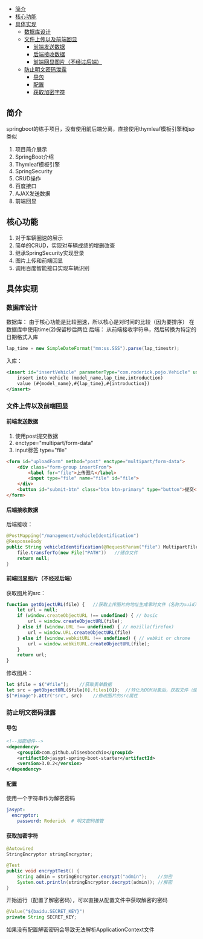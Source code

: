 <!-- TOC -->

- [简介](#简介)
- [核心功能](#核心功能)
- [具体实现](#具体实现)
  - [数据库设计](#数据库设计)
  - [文件上传以及前端回显](#文件上传以及前端回显)
    - [前端发送数据](#前端发送数据)
    - [后端接收数据](#后端接收数据)
    - [前端回显图片（不经过后端）](#前端回显图片不经过后端)
  - [防止明文密码泄露](#防止明文密码泄露)
    - [导包](#导包)
    - [配置](#配置)
    - [获取加密字符](#获取加密字符)

<!-- /TOC -->
## 简介
springboot的练手项目，没有使用前后端分离，直接使用thymleaf模板引擎和jsp类似
1. 项目简介展示
2. SpringBoot介绍
3. Thymleaf模板引擎
4. SpringSecurity
5. CRUD操作
6. 百度接口
7. AJAX发送数据
8. 前端回显

## 核心功能
1. 对于车辆圈速的展示
2. 简单的CRUD，实现对车辆成绩的增删改查
3. 继承SpringSecurity实现登录
4. 图片上传和前端回显 
5. 调用百度智能接口实现车辆识别

## 具体实现
### 数据库设计
数据库：
由于核心功能是比较圈速，所以核心是对时间的比较（因为要排序）
在数据库中使用time(2)保留秒后两位
后端：
从前端接收字符串，然后转换为特定的日期格式入库
```java
lap_time = new SimpleDateFormat("mm:ss.SSS").parse(lap_timestr);
```
入库：
```xml
<insert id="insertVehicle" parameterType="com.roderick.pojo.Vehicle" useGeneratedKeys="true" keyProperty="id">
    insert into vehicle (model_name,lap_time,introduction)
    value (#{model_name},#{lap_time},#{introduction})
</insert>
```


### 文件上传以及前端回显
#### 前端发送数据
1. 使用post提交数据
2. enctype="multipart/form-data"
3. input标签 type="file" 

```html
<form id="uploadForm" method="post" enctype="multipart/form-data">
    <div class="form-group insertFrom">
        <label for="file">上传图片</label>
        <input type="file" name="file" id="file">
    </div>
    <button id="submit-btn" class="btn btn-primary" type="button">提交</button>
</form>
```

#### 后端接收数据
后端接收：
```java
@PostMapping("/management/vehicleIdentification")
@ResponseBody
public String vehicleIdentification(@RequestParam("file") MultipartFile file) throws IOException {
    file.transferTo(new File("PATH"))   //储存文件
    return null;
}
```

#### 前端回显图片（不经过后端）
获取图片的src：
```javascript
function getObjectURL(file) {   //获取上传图片的地址生成零时文件（名称为uuid）
    let url = null;
    if (window.createObjectURL !== undefined) { // basic
        url = window.createObjectURL(file);
    } else if (window.URL !== undefined) { // mozilla(firefox)
        url = window.URL.createObjectURL(file)
    } else if (window.webkitURL !== undefined) { // webkit or chrome
        url = window.webkitURL.createObjectURL(file);
    }
    return url;
}
```
修改图片：
```javascript
let $file = $("#file");    //获取表单数据
let src = getObjectURL($file[0].files[0]);  //转化为DOM对象后，获取文件（使用jQuery对象无法进行操作）
$("#image").attr("src", src)    //修改图片的src属性
```

### 防止明文密码泄露
#### 导包
```xml
<!--加密组件-->
<dependency>
    <groupId>com.github.ulisesbocchio</groupId>
    <artifactId>jasypt-spring-boot-starter</artifactId>
    <version>3.0.2</version>
</dependency>
```

#### 配置
使用一个字符串作为解密密码
```yml
jasypt:
  encryptor:
    password: Roderick  # 明文密码接管
```

#### 获取加密字符
```java
@Autowired
StringEncryptor stringEncryptor;

@Test
public void encryptTest() {
    String admin = stringEncryptor.encrypt("admin");    //加密
    System.out.println(stringEncryptor.decrypt(admin)); //解密
}
```
开始运行（配置了解密密码），可以直接从配置文件中获取解密的密码
```java
@Value("${baidu.SECRET_KEY}")
private String SECRET_KEY;
```
如果没有配置解密密码会导致无法解析ApplicationContext文件<br>

